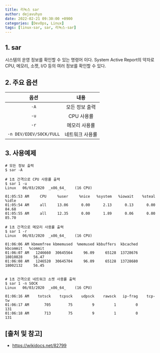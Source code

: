 ```yaml
---
title: 리눅스 sar
author: dejavuhyo
date: 2022-02-21 09:30:00 +0900
categories: [DevOps, Linux]
tags: [linux-sar, sar, 리눅스-sar]
---
```


## 1. sar
시스템의 운영 정보를 확인할 수 있는 명령어 이다. System Active Report의 약자로 CPU, 메모리, 소켓, I/O 등의 여러 정보를 확인할 수 있다.

## 2. 주요 옵션

| 옵션 | 내용 |
|:-----:|:-----:|
| `-A` | 모든 정보 출력 |
| `-u` | CPU 사용률 |
| `-r` | 메모리 사용률 |
| `-n DEV/EDEV/SOCK/FULL` | 네트워크 사용률 |

## 3. 사용예제

```shell
# 모든 정보 출력
$ sar -A

# 1초 간격으로 CPU 사용률 출력
$ sar 1 -u
Linux   06/03/2020  _x86_64_    (16 CPU)

01:05:53 AM     CPU     %user     %nice   %system   %iowait    %steal     %idle
01:05:54 AM     all     13.06      0.00      2.13      0.13      0.00     84.68
01:05:55 AM     all     12.35      0.00      1.89      0.06      0.00     85.70

# 1초 간격으로 메모리 사용률 출력
$ sar 1 -r
Linux   06/03/2020  _x86_64_    (16 CPU)

01:06:06 AM kbmemfree kbmemused  %memused kbbuffers  kbcached  kbcommit   %commit
01:06:07 AM   1246660  30645564     96.09     65128  13728676  18010828     56.47
01:06:08 AM   1246520  30645704     96.09     65128  13728680  18002132     56.45


# 1초 간격으로 네트워크 소켓 사용률 출력
$ sar 1 -n SOCK
Linux   06/03/2020  _x86_64_    (16 CPU)

01:06:16 AM    totsck    tcpsck    udpsck    rawsck   ip-frag    tcp-tw
01:06:17 AM       705        75         9         1         0       131
01:06:18 AM       713        75         9         1         0       131
```

## [출처 및 참고]
* <https://wikidocs.net/82799>
